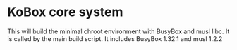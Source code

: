 # KoBox core system

This will build the minimal chroot environment with BusyBox and musl libc. It is called by the main build script.
It includes BusyBox 1.32.1 and musl 1.2.2
